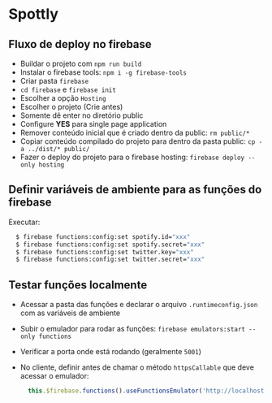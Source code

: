 # Spottly

## Fluxo de deploy no firebase

- Buildar o projeto com `npm run build`
- Instalar o firebase tools: `npm i -g firebase-tools`
- Criar pasta `firebase`
- `cd firebase` e `firebase init`
- Escolher a opção `Hosting`
- Escolher o projeto (Crie antes)
- Somente dê enter no diretório public
- Configure **YES** para single page application
- Remover conteúdo inicial que é criado dentro da public: `rm public/*`
- Copiar conteúdo compilado do projeto para dentro da pasta public: `cp -a ../dist/* public/`
- Fazer o deploy do projeto para o firebase hosting: `firebase deploy --only hosting`


## Definir variáveis de ambiente para as funções do firebase

Executar: 

```bash
  $ firebase functions:config:set spotify.id="xxx"
  $ firebase functions:config:set spotify.secret="xxx"
  $ firebase functions:config:set twitter.key="xxx"
  $ firebase functions:config:set twitter.secret="xxx"
```

## Testar funções localmente

- Acessar a pasta das funções e declarar o arquivo `.runtimeconfig.json` com as variáveis de ambiente
- Subir o emulador para rodar as funções: `firebase emulators:start --only functions`
- Verificar a porta onde está rodando (geralmente `5001`)
- No cliente, definir antes de chamar o método `httpsCallable` que deve acessar o emulador:
  
  ```js
    this.$firebase.functions().useFunctionsEmulator('http://localhost:xxxx');
  ```